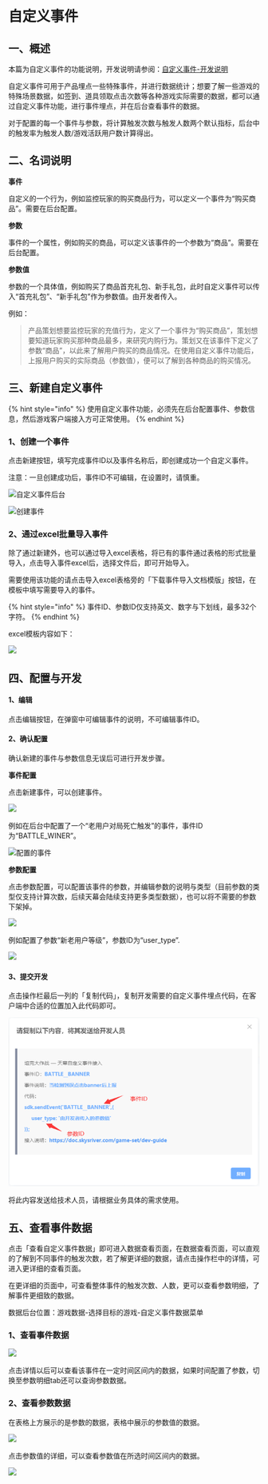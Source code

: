 # 自定义事件

## 一、概述

本篇为自定义事件的功能说明，开发说明请参阅：[自定义事件-开发说明](../dev-guide/diy-event.md)

自定义事件可用于产品埋点一些特殊事件，并进行数据统计；想要了解一些游戏的特殊场景数据，如签到、道具领取点击次数等各种游戏实际需要的数据，都可以通过自定义事件功能，进行事件埋点，并在后台查看事件的数据。

对于配置的每一个事件与参数，将计算触发次数与触发人数两个默认指标，后台中的触发率为触发人数/游戏活跃用户数计算得出。

## 二、名词说明

**事件**

自定义的一个行为，例如监控玩家的购买商品行为，可以定义一个事件为“购买商品”。需要在后台配置。

**参数**

事件的一个属性，例如购买的商品，可以定义该事件的一个参数为“商品”。需要在后台配置。

**参数值**

参数的一个具体值，例如购买了商品首充礼包、新手礼包，此时自定义事件可以传入“首充礼包”、“新手礼包”作为参数值。由开发者传入。

例如：

> 产品策划想要监控玩家的充值行为，定义了一个事件为“购买商品”，策划想要知道玩家购买那种商品最多，来研究内购行为。策划又在该事件下定义了参数“商品”，以此来了解用户购买的商品情况。在使用自定义事件功能后，上报用户购买的实际商品（参数值），便可以了解到各种商品的购买情况。

## 三、新建自定义事件

{% hint style="info" %}
使用自定义事件功能，必须先在后台配置事件、参数信息，然后游戏客户端接入方可正常使用。
{% endhint %}

### 1、创建一个事件

点击新建按钮，填写完成事件ID以及事件名称后，即创建成功一个自定义事件。

注意：一旦创建成功后，事件ID不可编辑，在设置时，请慎重。

![自定义事件后台](https://cdn.61week.com/tianmu/doc/index/image/game-set/diy-event/1.png)

![创建事件](https://cdn.61week.com/tianmu/doc/index/image/game-set/diy-event/2.png)

### 2、通过excel批量导入事件

除了通过新建外，也可以通过导入excel表格，将已有的事件通过表格的形式批量导入，点击导入事件excel后，选择文件后，即可开始导入。

需要使用该功能的请点击导入excel表格旁的「下载事件导入文档模版」按钮，在模板中填写需要导入的事件。

{% hint style="info" %}
事件ID、参数ID仅支持英文、数字与下划线，最多32个字符。
{% endhint %}

excel模板内容如下：

![](https://cdn.61week.com/tianmu/doc/index/image/game-set/diy-event/3.png)

## 四、配置与开发

#### **1、编辑**

点击编辑按钮，在弹窗中可编辑事件的说明，不可编辑事件ID。

#### **2、确认配置**

确认新建的事件与参数信息无误后可进行开发步骤。

**事件配置**

点击新建事件，可以创建事件。

![](https://cdn.61week.com/tianmu/doc/index/image/game-set/diy-event/4.png)

例如在后台中配置了一个“老用户对局死亡触发”的事件，事件ID为“BATTLE_WINER”。

![配置的事件](https://cdn.61week.com/tianmu/doc/index/image/game-set/diy-event/5.png)

**参数配置**

点击参数配置，可以配置该事件的参数，并编辑参数的说明与类型（目前参数的类型仅支持计算次数，后续天幕会陆续支持更多类型数据），也可以将不需要的参数下架掉。

![](https://cdn.61week.com/tianmu/doc/index/image/game-set/diy-event/6.png)

例如配置了参数“新老用户等级”，参数ID为“user_type”.

![](https://cdn.61week.com/tianmu/doc/index/image/game-set/diy-event/7.png)

#### 3、提交开发

点击操作栏最后一列的「复制代码」，复制开发需要的自定义事件埋点代码，在客户端中合适的位置加入此代码即可。

![](<../../.gitbook/assets/image (321).png>)

将此内容发送给技术人员，请根据业务具体的需求使用。

## 五、查看事件数据

点击「查看自定义事件数据」即可进入数据查看页面，在数据查看页面，可以直观的了解到不同事件的触发次数，若了解更详细的数据，请点击操作栏中的详情，可进入更详细的查看页面。

在更详细的页面中，可查看整体事件的触发次数、人数，更可以查看参数明细，了解事件更细致的数据。

数据后台位置：游戏数据-选择目标的游戏-自定义事件数据菜单

### 1、查看事件数据

![](https://cdn.61week.com/tianmu/doc/index/image/game-set/diy-event/9.png)

点击详情以后可以查看该事件在一定时间区间内的数据，如果时间配置了参数，切换至参数明细tab还可以查询参数数据。

### 2、查看参数数据

在表格上方展示的是参数的数据，表格中展示的参数值的数据。

![](https://cdn.61week.com/tianmu/doc/index/image/game-set/diy-event/10.png)

点击参数值的详细，可以查看参数值在所选时间区间内的数据。

![](https://cdn.61week.com/tianmu/doc/index/image/game-set/diy-event/11.png)
